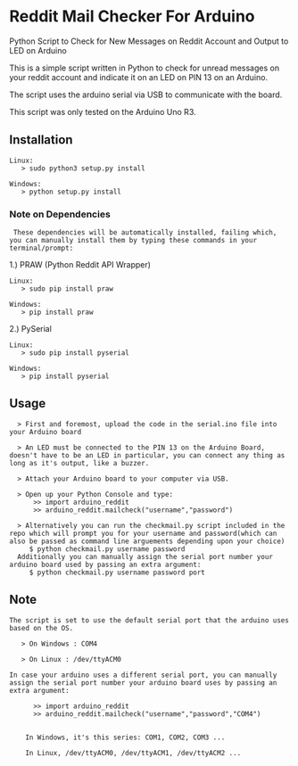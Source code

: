 # Reddit Mail Checker For Arduino

Python Script to Check for New Messages on Reddit Account and Output to LED on Arduino

This is a simple script written in Python to check for unread messages on your reddit account and indicate it on an LED on PIN 13 on an Arduino.

The script uses the arduino serial via USB to communicate with the board.

This script was only tested on the Arduino Uno R3.

## Installation
    
    Linux: 
       > sudo python3 setup.py install
  
    Windows:
       > python setup.py install
       
### Note on Dependencies

     These dependencies will be automatically installed, failing which, you can manually install them by typing these commands in your terminal/prompt: 
1.) PRAW (Python Reddit API Wrapper)

    Linux: 
       > sudo pip install praw
  
    Windows:
       > pip install praw
  
2.) PySerial

    Linux:
       > sudo pip install pyserial
  
    Windows:
       > pip install pyserial
  

## Usage
  
      > First and foremost, upload the code in the serial.ino file into your Arduino board
  
      > An LED must be connected to the PIN 13 on the Arduino Board, doesn't have to be an LED in particular, you can connect any thing as long as it's output, like a buzzer.

      > Attach your Arduino board to your computer via USB.
  
      > Open up your Python Console and type:
          >> import arduino_reddit
          >> arduino_reddit.mailcheck("username","password")

      > Alternatively you can run the checkmail.py script included in the repo which will prompt you for your username and password(which can also be passed as command line arguements depending upon your choice)
         $ python checkmail.py username password
      Additionally you can manually assign the serial port number your arduino board used by passing an extra argument:
         $ python checkmail.py username password port
      

## Note

    The script is set to use the default serial port that the arduino uses based on the OS.

       > On Windows : COM4
    
       > On Linux : /dev/ttyACM0

    In case your arduino uses a different serial port, you can manually assign the serial port number your arduino board uses by passing an extra argument:
    
          >> import arduino_reddit
          >> arduino_reddit.mailcheck("username","password","COM4")
        
        
        In Windows, it's this series: COM1, COM2, COM3 ...
        
        In Linux, /dev/ttyACM0, /dev/ttyACM1, /dev/ttyACM2 ...
